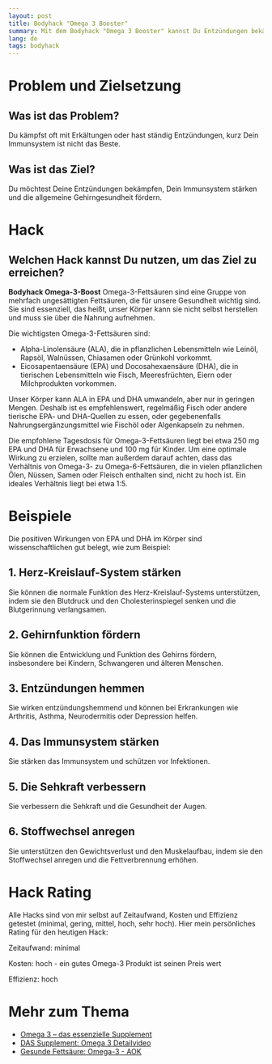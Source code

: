 ```yaml
---
layout: post
title: Bodyhack "Omega 3 Booster"
summary: Mit dem Bodyhack "Omega 3 Booster" kannst Du Entzündungen bekämpfen, die Gehirngesundheit stärken und das Immunsystems stärken
lang: de
tags: bodyhack
---
```


# Problem und Zielsetzung

## Was ist das Problem?
Du kämpfst oft mit Erkältungen oder hast ständig Entzündungen, kurz Dein Immunsystem ist nicht das Beste.

## Was ist das Ziel?
Du möchtest Deine Entzündungen bekämpfen, Dein Immunsystem stärken und die allgemeine Gehirngesundheit fördern.

# Hack

## Welchen Hack kannst Du nutzen, um das Ziel zu erreichen?
**Bodyhack Omega-3-Boost**
Omega-3-Fettsäuren sind eine Gruppe von mehrfach ungesättigten Fettsäuren, die für unsere Gesundheit wichtig sind. 
Sie sind essenziell, das heißt, unser Körper kann sie nicht selbst herstellen und muss sie über die Nahrung aufnehmen. 

Die wichtigsten Omega-3-Fettsäuren sind:
- Alpha-Linolensäure (ALA), die in pflanzlichen Lebensmitteln wie Leinöl, Rapsöl, Walnüssen, Chiasamen oder Grünkohl vorkommt.
- Eicosapentaensäure (EPA) und Docosahexaensäure (DHA), die in tierischen Lebensmitteln wie Fisch, Meeresfrüchten, Eiern oder Milchprodukten vorkommen.

Unser Körper kann ALA in EPA und DHA umwandeln, aber nur in geringen Mengen.
Deshalb ist es empfehlenswert, regelmäßig Fisch oder andere tierische EPA- und DHA-Quellen zu essen, oder gegebenenfalls Nahrungsergänzungsmittel wie Fischöl oder Algenkapseln zu nehmen.

Die empfohlene Tagesdosis für Omega-3-Fettsäuren liegt bei etwa 250 mg EPA und DHA für Erwachsene und 100 mg für Kinder.  Um eine optimale Wirkung zu erzielen, sollte man außerdem darauf achten, dass das Verhältnis von Omega-3- zu Omega-6-Fettsäuren, die in vielen pflanzlichen Ölen, Nüssen, Samen oder Fleisch enthalten sind, nicht zu hoch ist. Ein ideales Verhältnis liegt bei etwa 1:5.

# Beispiele
Die positiven Wirkungen von EPA und DHA im Körper sind wissenschaftlichen gut belegt, wie zum Beispiel:

## 1. Herz-Kreislauf-System stärken
Sie können die normale Funktion des Herz-Kreislauf-Systems unterstützen, indem sie den Blutdruck und den Cholesterinspiegel senken und die Blutgerinnung verlangsamen. 

## 2. Gehirnfunktion fördern
Sie können die Entwicklung und Funktion des Gehirns fördern, insbesondere bei Kindern, Schwangeren und älteren Menschen.

## 3. Entzündungen hemmen
Sie wirken entzündungshemmend und können bei Erkrankungen wie Arthritis, Asthma, Neurodermitis oder Depression helfen.

## 4. Das Immunsystem stärken
Sie stärken das Immunsystem und schützen vor Infektionen.

## 5. Die Sehkraft verbessern
Sie verbessern die Sehkraft und die Gesundheit der Augen.

## 6. Stoffwechsel anregen
Sie unterstützen den Gewichtsverlust und den Muskelaufbau, indem sie den Stoffwechsel anregen und die Fettverbrennung erhöhen.

# Hack Rating
Alle Hacks sind von mir selbst auf Zeitaufwand, Kosten und Effizienz getestet (minimal, gering, mittel, hoch, sehr hoch). Hier mein persönliches Rating für den heutigen Hack:

Zeitaufwand: minimal

Kosten: hoch - ein gutes Omega-3 Produkt ist seinen Preis wert

Effizienz: hoch


# Mehr zum Thema
- [Omega 3 – das essenzielle Supplement](https://medletics-academy.de/omega-3-das-essenzielle-supplement/)
- [DAS Supplement: Omega 3 Detailvideo](https://www.youtube.com/watch?v=4Q-61UWQwuQ)
- [Gesunde Fettsäure: Omega-3 - AOK](https://www.aok.de/pk/magazin/ernaehrung/vitamine/gesunde-fettsaeure-omega-3/)

